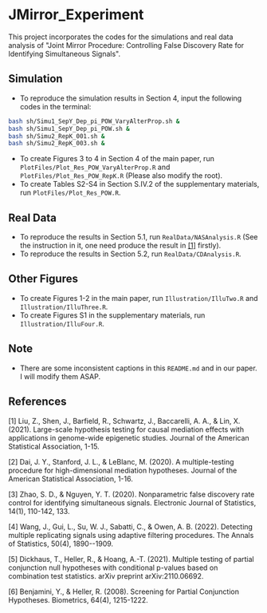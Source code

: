 # JMirror_Experiment

This project incorporates the codes for the simulations and real data analysis of "Joint Mirror Procedure: Controlling False Discovery Rate for Identifying Simultaneous Signals".

## Simulation

* To reproduce the simulation results in Section 4, input the following codes in the terminal:

```bash
bash sh/Simu1_SepY_Dep_pi_POW_VaryAlterProp.sh &
bash sh/Simu1_SepY_Dep_pi_POW.sh &
bash sh/Simu2_RepK_001.sh &
bash sh/Simu2_RepK_003.sh &
```

* To create Figures 3 to 4 in Section 4 of the main paper, run `PlotFiles/Plot_Res_POW_VaryAlterProp.R` and `PlotFiles/Plot_Res_POW_RepK.R` (Please also modify the root). 
* To create Tables S2-S4 in Section S.IV.2 of the supplementary materials, run `PlotFiles/Plot_Res_POW.R`. 

## Real Data

* To reproduce the results in Section 5.1, run `RealData/NASAnalysis.R` (See the instruction in it, one need produce the result in [[1]](#1) firstly). 
* To reproduce the results in Section 5.2, run `RealData/CDAnalysis.R`. 


## Other Figures

* To create Figures 1-2 in the main paper, run `Illustration/IlluTwo.R` and `Illustration/IlluThree.R`.  
* To create Figures S1 in the supplementary materials, run  `Illustration/IlluFour.R`.  

## Note

* There are some inconsistent captions in this `README.md` and in our paper. I will modify them ASAP.

## References
<a id="1">[1]</a> 
Liu, Z., Shen, J., Barfield, R., Schwartz, J., Baccarelli, A. A., & Lin, X. (2021). Large-scale hypothesis testing for causal mediation effects with applications in genome-wide epigenetic studies. Journal of the American Statistical Association, 1-15.

<a id="2">[2]</a> 
Dai, J. Y., Stanford, J. L., & LeBlanc, M. (2020). A multiple-testing procedure for high-dimensional mediation hypotheses. Journal of the American Statistical Association, 1-16. 

<a id="3">[3]</a> 
Zhao, S. D., & Nguyen, Y. T. (2020). Nonparametric false discovery rate control for identifying simultaneous signals. Electronic Journal of Statistics, 14(1), 110-142, 133. 

<a id="4">[4]</a> 
Wang, J., Gui, L., Su, W. J., Sabatti, C., & Owen, A. B. (2022). Detecting multiple replicating signals using adaptive filtering procedures. The Annals of Statistics, 50(4), 1890--1909. 

<a id="5">[5]</a> 
Dickhaus, T., Heller, R., & Hoang, A.-T. (2021). Multiple testing of partial conjunction null hypotheses with conditional p-values based on combination test statistics. arXiv preprint arXiv:2110.06692. 

<a id="6">[6]</a> 
Benjamini, Y., & Heller, R. (2008). Screening for Partial Conjunction Hypotheses. Biometrics, 64(4), 1215-1222. 
